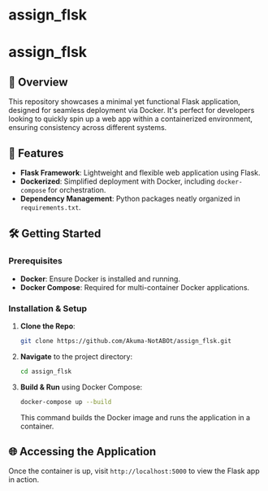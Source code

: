 # assign_flsk
# assign_flsk

## 🌟 Overview
This repository showcases a minimal yet functional Flask application, designed for seamless deployment via Docker. It's perfect for developers looking to quickly spin up a web app within a containerized environment, ensuring consistency across different systems.

## 🚀 Features
- **Flask Framework**: Lightweight and flexible web application using Flask.
- **Dockerized**: Simplified deployment with Docker, including `docker-compose` for orchestration.
- **Dependency Management**: Python packages neatly organized in `requirements.txt`.

## 🛠️ Getting Started

### Prerequisites
- **Docker**: Ensure Docker is installed and running.
- **Docker Compose**: Required for multi-container Docker applications.

### Installation & Setup
1. **Clone the Repo**:
    ```bash
    git clone https://github.com/Akuma-NotABOt/assign_flsk.git
    ```
2. **Navigate** to the project directory:
    ```bash
    cd assign_flsk
    ```
3. **Build & Run** using Docker Compose:
    ```bash
    docker-compose up --build
    ```
   This command builds the Docker image and runs the application in a container.

## 🌐 Accessing the Application
Once the container is up, visit `http://localhost:5000` to view the Flask app in action.

